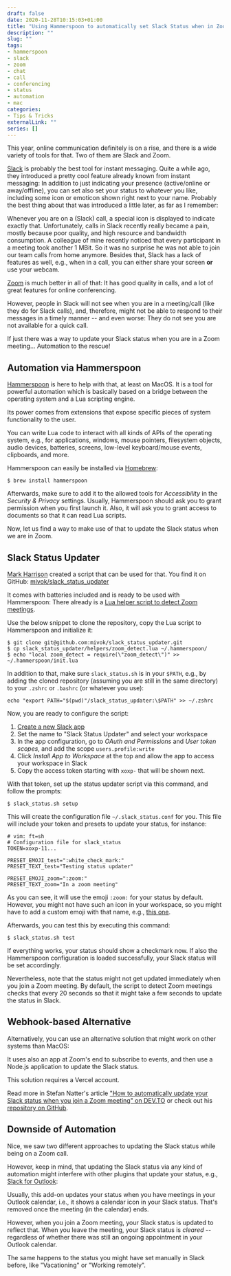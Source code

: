 ```yaml
--- 
draft: false
date: 2020-11-28T10:15:03+01:00
title: "Using Hammerspoon to automatically set Slack Status when in Zoom Meeting"
description: ""
slug: "" 
tags:
- hammerspoon
- slack
- zoom
- chat
- call
- conferencing
- status
- automation
- mac
categories:
- Tips & Tricks
externalLink: ""
series: []
---
```


This year, online communication definitely is on a rise,
and there is a wide variety of tools for that. Two of them are Slack and Zoom.

[Slack](https://slack.com/) is probably the best tool for instant messaging.
Quite a while ago, they introduced a pretty cool feature already known from instant messaging:
In addition to just indicating your presence (active/online or away/offline),
you can set also set your status to whatever you like, including some icon or emoticon shown right next to your name.
Probably the best thing about that was introduced a little later, as far as I remember:

Whenever you are on a (Slack) call, a special icon is displayed to indicate exactly that.
Unfortunately, calls in Slack recently really became a pain, mostly because poor quality, and high resource and bandwidth consumption.
A colleague of mine recently noticed that every participant in a meeting took another 1 MBit.
So it was no surprise he was not able to join our team calls from home anymore.
Besides that, Slack has a lack of features as well, e.g.,
when in a call, you can either share your screen **or** use your webcam.

[Zoom](https://zoom.us/) is much better in all of that:
It has good quality in calls, and a lot of great features for online conferencing.

However, people in Slack will not see when you are in a meeting/call (like they do for Slack calls), and, therefore,
might not be able to respond to their messages in a timely manner -- and even worse:
They do not see you are not available for a quick call.

If just there was a way to update your Slack status when you are in a Zoom meeting...
Automation to the rescue!


## Automation via Hammerspoon

[Hammerspoon](https://www.hammerspoon.org/) is here to help with that, at least on MacOS.
It is a tool for powerful automation which is basically based on a bridge between the operating system and a Lua scripting engine.

Its power comes from extensions that expose specific pieces of system functionality to the user.

You can write Lua code to interact with all kinds of APIs of the operating system, e.g., for applications, windows, mouse pointers, filesystem objects, audio devices, batteries, screens, low-level keyboard/mouse events, clipboards, and more.

Hammerspoon can easily be installed via [Homebrew](https://brew.sh/):

```shell script
$ brew install hammerspoon
```

Afterwards, make sure to add it to the allowed tools for _Accessibility_ in the _Security & Privacy_ settings.
Usually, Hammerspoon should ask you to grant permission when you first launch it.
Also, it will ask you to grant access to documents so that it can read Lua scripts.

Now, let us find a way to make use of that to update the Slack status when we are in Zoom.

## Slack Status Updater

[Mark Harrison](https://www.mharrison.org/) created a script that can be used for that.
You find it on GitHub: [mivok/slack_status_updater](https://github.com/mivok/slack_status_updater)

It comes with batteries included and is ready to be used with Hammerspoon:
There already is a [Lua helper script to detect Zoom meetings](https://github.com/mivok/slack_status_updater/blob/master/helpers/zoom_detect.lua).

Use the below snippet to clone the repository, copy the Lua script to Hammerspoon and initialize it:

```shell script
$ git clone git@github.com:mivok/slack_status_updater.git
$ cp slack_status_updater/helpers/zoom_detect.lua ~/.hammerspoon/
$ echo "local zoom_detect = require(\"zoom_detect\")" >> ~/.hammerspoon/init.lua
```

In addition to that, make sure `slack_status.sh` is in your `$PATH`, e.g.,
by adding the cloned repository (assuming you are still in the same directory) to your `.zshrc` or `.bashrc` (or whatever you use):

```shell script
echo "export PATH="$(pwd)"/slack_status_updater:\$PATH" >> ~/.zshrc
```

Now, you are ready to configure the script:

1. [Create a new Slack app](https://api.slack.com/apps/new)
2. Set the name to "Slack Status Updater" and select your workspace
3. In the app configuration, go to _OAuth and Permissions_ and _User token scopes_, and add the scope `users.profile:write`
4. Click _Install App to Workspace_ at the top and allow the app to access your workspace in Slack
5. Copy the access token starting with `xoxp-` that will be shown next.

With that token, set up the status updater script via this command, and follow the prompts:

```shell script
$ slack_status.sh setup
```

This will create the configuration file `~/.slack_status.conf` for you.
This file will include your token and presets to update your status, for instance:

```
# vim: ft=sh
# Configuration file for slack_status
TOKEN=xoxp-11...

PRESET_EMOJI_test=":white_check_mark:"
PRESET_TEXT_test="Testing status updater"

PRESET_EMOJI_zoom=":zoom:"
PRESET_TEXT_zoom="In a zoom meeting"
```

As you can see, it will use the emoji `:zoom:` for your status by default.
However, you might not have such an icon in your workspace,
so you might have to add a custom emoji with that name, e.g., [this one](https://www.stickpng.com/img/icons-logos-emojis/video-conference-software-providers/zoom-icon-logo).

Afterwards, you can test this by executing this command:

```shell script
$ slack_status.sh test
```

If everything works, your status should show a checkmark now.
If also the Hammerspoon configuration is loaded successfully,
your Slack status will be set accordingly.

Nevertheless, note that the status might not get updated immediately when you join a Zoom meeting.
By default, the script to detect Zoom meetings checks that every 20 seconds
so that it might take a few seconds to update the status in Slack.

## Webhook-based Alternative

Alternatively, you can use an alternative solution that might work on other systems than MacOS:

It uses also an app at Zoom's end to subscribe to events, and then use a Node.js application
to update the Slack status.

This solution requires a Vercel account.

Read more in Stefan Natter's article ["How to automatically update your Slack status when you join a Zoom meeting" on DEV.TO](https://dev.to/natterstefan/how-to-automatically-update-your-slack-status-when-you-join-a-zoom-meeting-28e0) or check out his [repository on GitHub](https://github.com/natterstefan/zoom-slack-status-updater).

## Downside of Automation

Nice, we saw two different approaches to updating the Slack status while being on a Zoom call.

However, keep in mind, that updating the Slack status via any kind of automation might interfere with other plugins that update your status, e.g., [Slack for Outlook](https://slack.com/apps/AFS3736H3-slack-for-outlook):

Usually, this add-on updates your status when you have meetings in your Outlook calendar,
i.e., it shows a calendar icon in your Slack status.
That's removed once the meeting (in the calendar) ends.

However, when you join a Zoom meeting, your Slack status is updated to reflect that.
When you leave the meeting, your Slack status is _cleared_ -- regardless of whether there was still an ongoing appointment in your Outlook calendar.

The same happens to the status you might have set manually in Slack before,
like "Vacationing" or "Working remotely".
